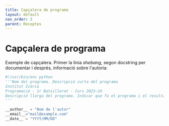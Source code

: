 ```yaml
---
title: Capçalera de programa
layout: default
nav_order: 3
parent: Receptes
---
```


# Capçalera de programa

Exemple de capçalera. Primer la línia *shebang*, segon docstring per documentar i després, informació sobre l'autoria:

```python
#!/usr/bin/env python
'''Nom del programa. Descripció curta del programa
Institut Icària
Programació - 1r Batxillerat - Curs 2023-24
Descripció llarga del programa. Indicar que fa el programa i el resultat esperat.
'''

__author__ = "Nom de l'autor"
__email__="mail@example.com"
__date__ = "YYYY/MM/DD"
```
